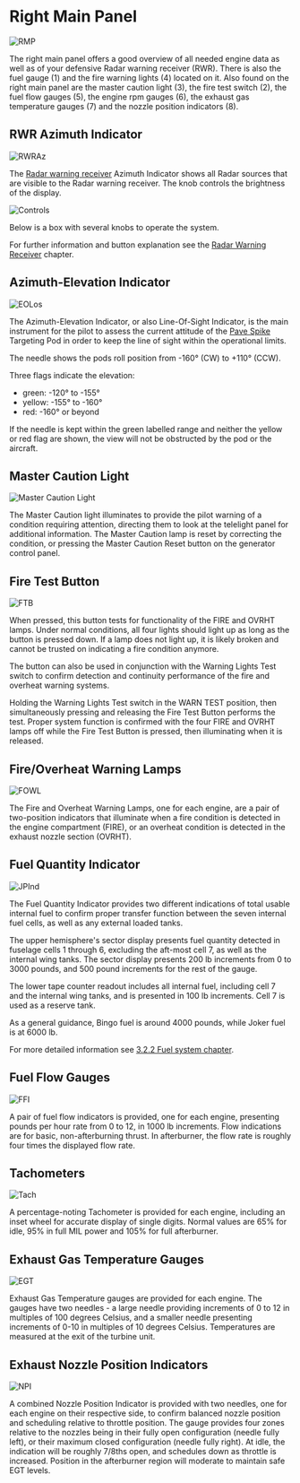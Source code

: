 # Right Main Panel

![RMP](../../img/pilot_right_main_panel_overview.jpg)

The right main panel offers a good overview of all needed engine data as well as of your defensive
Radar warning receiver (RWR). There is also the fuel gauge (<num>1</num>) and the fire warning
lights (<num>4</num>)
located on it. Also found on the right main panel are the master caution light (<num>3</num>), the
fire test
switch (<num>2</num>), the fuel flow gauges (<num>5</num>), the engine rpm gauges (<num>6</num>),
the exhaust gas temperature
gauges (<num>7</num>) and the nozzle position indicators (<num>8</num>).

## RWR Azimuth Indicator

![RWRAz](../../img/pilot_rwr_indicator.jpg)

The [Radar warning receiver](../../systems/defensive_systems/radar_warning_receiver.md) Azimuth
Indicator shows all Radar sources that are visible to the Radar warning receiver.
The knob controls the brightness of the display.

![Controls](../../img/pilot_rwr_control_panel.jpg)

Below is a box with several knobs to operate the system.

For further information and button explanation see the
[Radar Warning Receiver](../../systems/defensive_systems/radar_warning_receiver.md) chapter.

## Azimuth-Elevation Indicator

![EOLos](../../img/pilot_los_indicator.jpg)

The Azimuth-Elevation Indicator, or also Line-Of-Sight Indicator, is the main
instrument for the pilot to assess the current attitude of
the [Pave Spike](../../systems/weapon_systems/pave_spike/overview.md)
Targeting Pod in order to keep the line of sight within the operational limits.

The needle shows the pods roll position from -160° (CW) to +110° (CCW).

Three flags indicate the elevation:

- green: -120° to -155°
- yellow: -155° to -160°
- red: -160° or beyond

If the needle is kept within the green labelled range and neither the yellow or
red flag are shown, the view will not be obstructed by the pod or the aircraft.

## Master Caution Light

![Master Caution Light](../../img/pilot_master_caution_light.jpg)

The Master Caution light illuminates to provide the pilot warning of a condition
requiring attention, directing them to look at the telelight panel for
additional information. The Master Caution lamp is reset by correcting the
condition, or pressing the Master Caution Reset button on the generator control
panel.

## Fire Test Button

![FTB](../../img/pilot_fire_reset.jpg)

When pressed, this button tests for functionality of the FIRE and OVRHT lamps.
Under normal conditions, all four lights should light up as long as the button
is pressed down. If a lamp does not light up, it is likely broken and cannot be
trusted on indicating a fire condition anymore.

The button can also be used in conjunction with the Warning Lights Test switch
to confirm detection and continuity performance of the fire and overheat warning
systems.

Holding the Warning Lights Test switch in the WARN TEST position, then
simultaneously pressing and releasing the Fire Test Button performs the test.
Proper system function is confirmed with the four FIRE and OVRHT lamps off while
the Fire Test Button is pressed, then illuminating when it is released.

## Fire/Overheat Warning Lamps

![FOWL](../../img/pilot_fire_overheat.jpg)

The Fire and Overheat Warning Lamps, one for each engine, are a pair of
two-position indicators that illuminate when a fire condition is detected in the
engine compartment (FIRE), or an overheat condition is detected in the exhaust
nozzle section (OVRHT).

## Fuel Quantity Indicator

![JPInd](../../img/pilot_fuel_indicator.jpg)

The Fuel Quantity Indicator provides two different indications of total usable
internal fuel to confirm proper transfer function between the seven internal
fuel cells, as well as any external loaded tanks.

The upper hemisphere's sector
display presents fuel quantity detected in fuselage cells 1 through 6, excluding
the aft-most cell 7, as well as the internal wing tanks. The sector display
presents 200 lb increments from 0 to 3000 pounds, and 500 pound increments for
the rest of the gauge.

The lower tape counter readout includes all internal
fuel, including cell 7 and the internal wing tanks, and is presented in 100 lb
increments. Cell 7 is used as a reserve tank.

As a general guidance, Bingo fuel is around 4000 pounds, while Joker fuel is at 6000 lb.

For more detailed information see
[3.2.2 Fuel system chapter](../../systems/engines_and_fuel_systems/fuel_system.md).

## Fuel Flow Gauges

![FFI](../../img/pilot_fuel_flow.jpg)

A pair of fuel flow indicators is provided, one for each engine, presenting
pounds per hour rate from 0 to 12, in 1000 lb increments. Flow indications are
for basic, non-afterburning thrust. In afterburner, the flow rate is roughly
four times the displayed flow rate.

## Tachometers

![Tach](../../img/pilot_rpm.jpg)

A percentage-noting Tachometer is provided for each engine, including an inset
wheel for accurate display of single digits. Normal values are 65% for idle, 95% in full MIL power
and 105% for full afterburner.

## Exhaust Gas Temperature Gauges

![EGT](../../img/pilot_egt.jpg)

Exhaust Gas Temperature gauges are provided for each engine. The gauges have two
needles - a large needle providing increments of 0 to 12 in multiples of 100
degrees Celsius, and a smaller needle presenting increments of 0-10 in
multiples of 10 degrees Celsius. Temperatures are measured at the exit of the
turbine unit.

## Exhaust Nozzle Position Indicators

![NPI](../../img/pilot_nozzle_position.jpg)

A combined Nozzle Position Indicator is provided with two needles, one for each
engine on their respective side, to confirm balanced nozzle position and
scheduling relative to throttle position. The gauge provides four zones relative
to the nozzles being in their fully open configuration (needle fully left), or their maximum closed
configuration (needle fully right). At idle, the indication will be roughly 7/8ths
open, and schedules down as throttle is increased. Position in the afterburner
region will moderate to maintain safe EGT levels.
